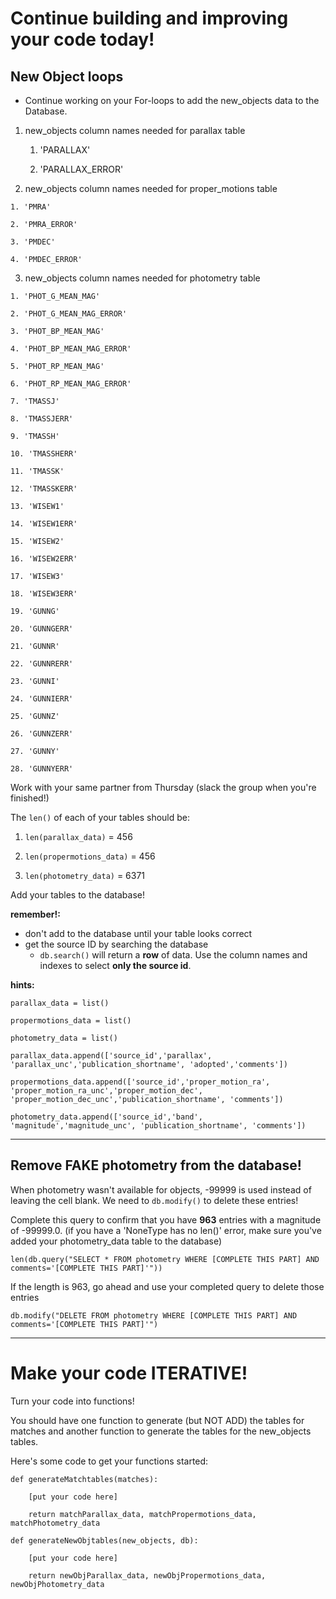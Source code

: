 # Continue building and improving your code today!

## New Object loops

 - Continue working on your For-loops to add the new_objects data to the Database.

  1. new_objects column names needed for parallax table

      1. 'PARALLAX'

      2. 'PARALLAX_ERROR'


  2. new_objects column names needed for proper_motions table

    1. 'PMRA'

    2. 'PMRA_ERROR'

    3. 'PMDEC'

    4. 'PMDEC_ERROR'

  3. new_objects column names needed for photometry table

    1. 'PHOT_G_MEAN_MAG'

    2. 'PHOT_G_MEAN_MAG_ERROR'

    3. 'PHOT_BP_MEAN_MAG'

    4. 'PHOT_BP_MEAN_MAG_ERROR'

    5. 'PHOT_RP_MEAN_MAG'

    6. 'PHOT_RP_MEAN_MAG_ERROR'

    7. 'TMASSJ'

    8. 'TMASSJERR'

    9. 'TMASSH'

    10. 'TMASSHERR'

    11. 'TMASSK'

    12. 'TMASSKERR'

    13. 'WISEW1'

    14. 'WISEW1ERR'

    15. 'WISEW2'

    16. 'WISEW2ERR'

    17. 'WISEW3'

    18. 'WISEW3ERR'

    19. 'GUNNG'

    20. 'GUNNGERR'

    21. 'GUNNR'

    22. 'GUNNRERR'

    23. 'GUNNI'

    24. 'GUNNIERR'

    25. 'GUNNZ'

    26. 'GUNNZERR'

    27. 'GUNNY'

    28. 'GUNNYERR'


Work with your same partner from Thursday (slack the group when you're finished!)


The `len()` of each of your tables should be:

  1. `len(parallax_data)` = 456

  2. `len(propermotions_data)` = 456

  3. `len(photometry_data)` = 6371


Add your tables to the database!

**remember!:**
- don't add to the database until your table looks correct
- get the source ID by searching the database
  - `db.search()` will return a **row** of data. Use the column names and indexes to select **only the source id**.

**hints:**

`parallax_data = list()`

`propermotions_data = list()`

`photometry_data = list()`

`parallax_data.append(['source_id','parallax', 'parallax_unc','publication_shortname', 'adopted','comments'])`

`propermotions_data.append(['source_id','proper_motion_ra', 'proper_motion_ra_unc','proper_motion_dec', 'proper_motion_dec_unc','publication_shortname', 'comments'])`

`photometry_data.append(['source_id','band', 'magnitude','magnitude_unc', 'publication_shortname', 'comments'])`


<hr>

## Remove FAKE photometry from the database!

When photometry wasn't available for objects, -99999 is used instead of leaving the cell blank. We need to `db.modify()` to delete these entries!

Complete this query to confirm that you have **963** entries with a magnitude of -99999.0. (if you have a 'NoneType has no len()' error, make sure you've added your photometry_data table to the database)

  `len(db.query("SELECT * FROM photometry WHERE [COMPLETE THIS PART] AND comments='[COMPLETE THIS PART]'"))`

If the length is 963, go ahead and use your completed query to delete those entries

  `db.modify("DELETE FROM photometry WHERE [COMPLETE THIS PART] AND comments='[COMPLETE THIS PART]'")`

<hr>


# Make your code ITERATIVE!

Turn your code into functions!

You should have one function to generate (but NOT ADD) the tables for matches and another function to generate the tables for the new_objects tables.

Here's some code to get your functions started:

`def generateMatchtables(matches):`

`    [put your code here]`

`    return matchParallax_data, matchPropermotions_data, matchPhotometry_data`




`def generateNewObjtables(new_objects, db):`

`    [put your code here]`

`    return newObjParallax_data, newObjPropermotions_data, newObjPhotometry_data`
